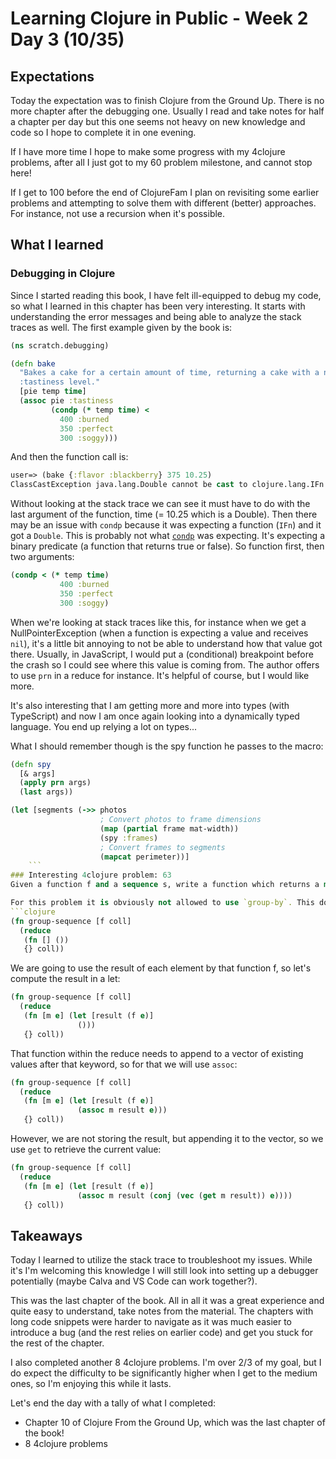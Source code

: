 # Learning Clojure in Public - Week 2 Day 3 (10/35)

## Expectations

Today the expectation was to finish Clojure from the Ground Up. There is no more chapter after the debugging one. Usually I read and take notes for half a chapter per day but this one seems not heavy on new knowledge and code so I hope to complete it in one evening.

If I have more time I hope to make some progress with my 4clojure problems, after all I just got to my 60 problem milestone, and cannot stop here!

If I get to 100 before the end of ClojureFam I plan on revisiting some earlier problems and attempting to solve them with different (better) approaches. For instance, not use a recursion when it's possible.

## What I learned

### Debugging in Clojure

Since I started reading this book, I have felt ill-equipped to debug my code, so what I learned in this chapter has been very interesting. It starts with understanding the error messages and being able to analyze the stack traces as well.
The first example given by the book is:

```clojure
(ns scratch.debugging)

(defn bake
  "Bakes a cake for a certain amount of time, returning a cake with a new
  :tastiness level."
  [pie temp time]
  (assoc pie :tastiness
         (condp (* temp time) <
           400 :burned
           350 :perfect
           300 :soggy)))
```

And then the function call is:

```clojure
user=> (bake {:flavor :blackberry} 375 10.25)
ClassCastException java.lang.Double cannot be cast to clojure.lang.IFn  scratch.debugging/bake (debugging.clj:8)
```

Without looking at the stack trace we can see it must have to do with the last argument of the function, time (= 10.25 which is a Double). Then there may be an issue with `condp` because it was expecting a function (`IFn`) and it got a `Double`. This is probably not what [`condp`](https://clojuredocs.org/clojure.core/condp) was expecting. It's expecting a binary predicate (a function that returns true or false). So function first, then two arguments:

```clojure
(condp < (* temp time)
           400 :burned
           350 :perfect
           300 :soggy)
```

When we're looking at stack traces like this, for instance when we get a NullPointerException (when a function is expecting a value and receives `nil`), it's a little bit annoying to not be able to understand how that value got there. Usually, in JavaScript, I would put a (conditional) breakpoint before the crash so I could see where this value is coming from. The author offers to use `prn` in a reduce for instance. It's helpful of course, but I would like more.

It's also interesting that I am getting more and more into types (with TypeScript) and now I am once again looking into a dynamically typed language. You end up relying a lot on types...

What I should remember though is the spy function he passes to the macro:

````clojure
(defn spy
  [& args]
  (apply prn args)
  (last args))

(let [segments (->> photos
                    ; Convert photos to frame dimensions
                    (map (partial frame mat-width))
                    (spy :frames)
                    ; Convert frames to segments
                    (mapcat perimeter))]
    ```
### Interesting 4clojure problem: 63
Given a function f and a sequence s, write a function which returns a map. The keys should be the values of f applied to each item in s. The value at each key should be a vector of corresponding items in the order they appear in s.

For this problem it is obviously not allowed to use `group-by`. This does look like a reduce so let's start with this. To this reduce we will pass a function, a start value `{}` and the collection.
```clojure
(fn group-sequence [f coll]
  (reduce
   (fn [] ())
   {} coll))
````

We are going to use the result of each element by that function f, so let's compute the result in a let:

```clojure
(fn group-sequence [f coll]
  (reduce
   (fn [m e] (let [result (f e)]
               ()))
   {} coll))
```

That function within the reduce needs to append to a vector of existing values after that keyword, so for that we will use `assoc`:

```clojure
(fn group-sequence [f coll]
  (reduce
   (fn [m e] (let [result (f e)]
               (assoc m result e)))
   {} coll))
```

However, we are not storing the result, but appending it to the vector, so we use `get` to retrieve the current value:

```clojure
(fn group-sequence [f coll]
  (reduce
   (fn [m e] (let [result (f e)]
               (assoc m result (conj (vec (get m result)) e))))
   {} coll))
```

## Takeaways

Today I learned to utilize the stack trace to troubleshoot my issues. While it's I'm welcoming this knowledge I will still look into setting up a debugger potentially (maybe Calva and VS Code can work together?).

This was the last chapter of the book. All in all it was a great experience and quite easy to understand, take notes from the material. The chapters with long code snippets were harder to navigate as it was much easier to introduce a bug (and the rest relies on earlier code) and get you stuck for the rest of the chapter.

I also completed another 8 4clojure problems. I'm over 2/3 of my goal, but I do expect the difficulty to be significantly higher when I get to the medium ones, so I'm enjoying this while it lasts.

Let's end the day with a tally of what I completed:

-   Chapter 10 of Clojure From the Ground Up, which was the last chapter of the book!
-   8 4clojure problems

